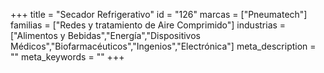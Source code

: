 +++
title = "Secador Refrigerativo"
id = "126"
marcas = ["Pneumatech"]
familias = ["Redes y tratamiento de Aire Comprimido"]
industrias = ["Alimentos y Bebidas","Energía","Dispositivos Médicos","Biofarmacéuticos","Ingenios","Electrónica"]
meta_description = ""
meta_keywords = ""
+++
